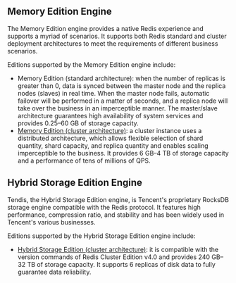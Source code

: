 ## Memory Edition Engine
The Memory Edition engine provides a native Redis experience and supports a myriad of scenarios. It supports both Redis standard and cluster deployment architectures to meet the requirements of different business scenarios.

Editions supported by the Memory Edition engine include:
 - Memory Edition (standard architecture): when the number of replicas is greater than 0, data is synced between the master node and the replica nodes (slaves) in real time. When the master node fails, automatic failover will be performed in a matter of seconds, and a replica node will take over the business in an imperceptible manner. The master/slave architecture guarantees high availability of system services and provides 0.25–60 GB of storage capacity.
 - [Memory Edition (cluster architecture)](https://intl.cloud.tencent.com/document/product/239/18336): a cluster instance uses a distributed architecture, which allows flexible selection of shard quantity, shard capacity, and replica quantity and enables scaling imperceptible to the business. It provides 6 GB–4 TB of storage capacity and a performance of tens of millions of QPS.

## Hybrid Storage Edition Engine 
Tendis, the Hybrid Storage Edition engine, is Tencent's proprietary RocksDB storage engine compatible with the Redis protocol. It features high performance, compression ratio, and stability and has been widely used in Tencent's various businesses.

Editions supported by the Hybrid Storage Edition engine include:
- [Hybrid Storage Edition (cluster architecture)](https://intl.cloud.tencent.com/document/product/239/36163): it is compatible with the version commands of Redis Cluster Edition v4.0 and provides 240 GB–32 TB of storage capacity. It supports 6 replicas of disk data to fully guarantee data reliability.
